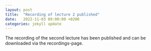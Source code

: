 ```yaml
---
layout: post
title:  "Recording of lecture 2 published"
date:   2022-11-03 09:00:00 +0200
categories: jekyll update
---
```


The recording of the second lecture has been published and can be downloaded via the recordings-page.
